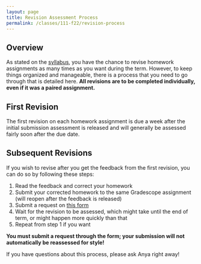 ```yaml
---
layout: page
title: Revision Assessment Process
permalink: /classes/111-f22/revision-process
---
```


## Overview
As stated on the [syllabus](syllabus), you have the chance to revise homework assignments as many times as you want during the term. 
However, to keep things organized and manageable, there is a process that you need to go through that is detailed here.
**All revisions are to be completed individually, even if it was a paired assignment.**

## First Revision
The first revision on each homework assignment is due a week after the initial submission assessment is released and will generally be assessed fairly soon after the due date.

## Subsequent Revisions
If you wish to revise after you get the feedback from the first revision, you can do so by following these steps:
1. Read the feedback and correct your homework
2. Submit your corrected homework to the same Gradescope assignment (will reopen after the feedback is released)
3. Submit a request on [this form](https://forms.gle/v9BqtTH7CERSXyKK8)
4. Wait for the revision to be assessed, which might take until the end of term, or might happen more quickly than that
5. Repeat from step 1 if you want

**You must submit a request through the form; your submission will not automatically be reassessed for style!**

If you have questions about this process, please ask Anya right away!